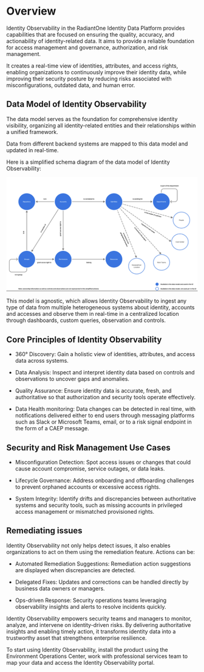 # Overview   

Identity Observability in the RadiantOne Identity Data Platform provides capabilities that are focused on ensuring the quality, accuracy, and actionability of identity-related data. It aims to provide a reliable foundation for access management and governance, authorization, and risk management. 
 
 It creates a real-time view of identities, attributes, and access rights, enabling organizations to continuously improve their identity data, while improving their security posture by reducing risks associated with misconfigurations, outdated data, and human error.  
 
## Data Model of Identity Observability 

The data model serves as the foundation for comprehensive identity visibility, organizing all identity-related entities and their relationships within a unified framework.  

Data from different backend systems are mapped to this data model and updated in real-time. 

Here is a simplified schema diagram of the data model of Identity Observability: 

  ![Image of Identity Observability data model](Media/datamodel.png "Image of Identity Observability data model")


This model is agnostic, which allows Identity Observability to ingest any type of data from multiple heterogeneous systems about identity, accounts and accesses and observe them in real-time in a centralized location through dashboards, custom queries, observation and controls. 

## Core Principles of Identity Observability 

* 360° Discovery: Gain a holistic view of identities, attributes, and access data across systems.  

* Data Analysis: Inspect and interpret identity data based on controls and observations to uncover gaps and anomalies.  

* Quality Assurance: Ensure identity data is accurate, fresh, and authoritative so that authorization and security tools operate effectively. 

* Data Health monitoring: Data changes can be detected in real time, with notifications delivered either to end users through messaging platforms such as Slack or Microsoft Teams, email, or to a risk signal endpoint in the form of a CAEP message. 

## Security and Risk Management Use Cases 

* Misconfiguration Detection: Spot access issues or changes that could cause account compromise, service outages, or data leaks.  

* Lifecycle Governance: Address onboarding and offboarding challenges to prevent orphaned accounts or excessive access rights.  

* System Integrity: Identify drifts and discrepancies between authoritative systems and security tools, such as missing accounts in privileged access management or mismatched provisioned rights. 

## Remediating issues 

Identity Observability not only helps detect issues, it also enables organizations to act on them using the remediation feature. Actions can be:  

* Automated Remediation Suggestions: Remediation action suggestions are displayed when discrepancies are detected.  

* Delegated Fixes: Updates and corrections can be handled directly by business data owners or managers.  

* Ops-driven Response: Security operations teams leveraging observability insights and alerts to resolve incidents quickly. 

Identity Observability empowers security teams and managers to monitor, analyze, and intervene on identity-driven risks. By delivering authoritative insights and enabling timely action, it transforms identity data into a trustworthy asset that strengthens enterprise resilience. 
 
To start using Identity Observability, install the product using the Environment Operations Center, work with professional services team to map your data and access the Identity Observability portal.  